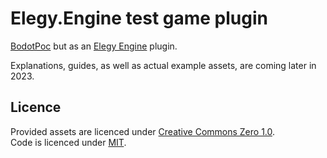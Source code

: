 
# Elegy.Engine test game plugin

[BodotPoc](https://github.com/Admer456/bodot-poc) but as an [Elegy Engine](https://github.com/ElegyEngine/ElegyEngine) plugin.

Explanations, guides, as well as actual example assets, are coming later in 2023.

## Licence

Provided assets are licenced under [Creative Commons Zero 1.0](https://creativecommons.org/publicdomain/zero/1.0/).  
Code is licenced under [MIT](LICENSE.md).
